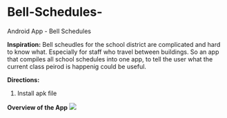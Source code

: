 # Bell-Schedules-
Android App - Bell Schedules 

**Inspiration:** Bell scheudles for the school district are complicated and hard to know what. Especially for staff who travel between buildings. So an app that compiles all school schedules into one app, to tell the user what the current class peirod is happenig could be useful.

**Directions:**
1) Install apk file

**Overview of the App**
![](https://github.com/aaronzech/Bell-Schedules-/blob/master/AppGifv.5.gif)
